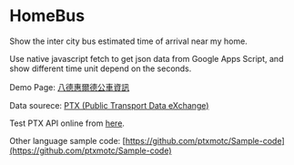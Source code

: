 # HomeBus

Show the inter city bus estimated time of arrival near my home.

Use native javascript fetch to get json data from Google Apps Script, and show different time unit depend on the seconds.

Demo Page: [八德惠爾德公車資訊](https://z29591259.github.io/HomeBus/)

Data sourece: [PTX (Public Transport Data eXchange)](http://ptx.transportdata.tw/PTX)

Test PTX API online from [here](http://ptx.transportdata.tw/MOTC/Swagger/#!/InterCityBusApi/InterCityBusApi_Route_0).

Other language sample code: [https://github.com/ptxmotc/Sample-code](https://github.com/ptxmotc/Sample-code)